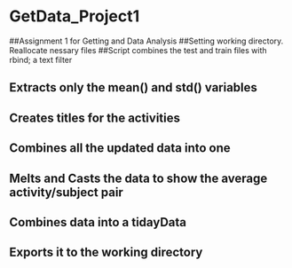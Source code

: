 GetData_Project1
================

##Assignment 1 for Getting and Data Analysis
##Setting working directory. Reallocate nessary files
##Script combines the test and train files with rbind; a text filter
 ## Extracts only the mean() and std() variables 
 ## Creates titles for the activities 
 ## Combines all the updated data into one 
 ## Melts and Casts the data to show the average activity/subject pair 
 ## Combines data into a tidayData 
 ## Exports it to the working directory
